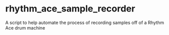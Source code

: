 # rhythm_ace_sample_recorder
A script to help automate the process of recording samples off of a Rhythm Ace drum machine
